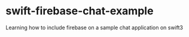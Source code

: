 # swift-firebase-chat-example
Learning how to include firebase on a sample chat application on swift3
